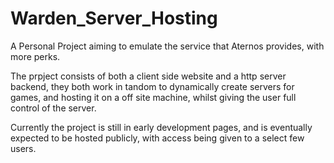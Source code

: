 # Warden_Server_Hosting
A Personal Project aiming to emulate the service that Aternos provides, with more perks.

The prpject consists of both a client side website and a http server backend, they both work in tandom to dynamically create
servers for games, and hosting it on a off site machine, whilst giving the user full control of the server.

Currently the project is still in early development pages, and is eventually expected to be hosted publicly,
with access being given to a select few users.
